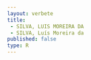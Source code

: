```yaml
---
layout: verbete
title:
 - SILVA, LUIS MOREIRA DA
 - SILVA, Luís Moreira da
published: false
type: R
---
```


